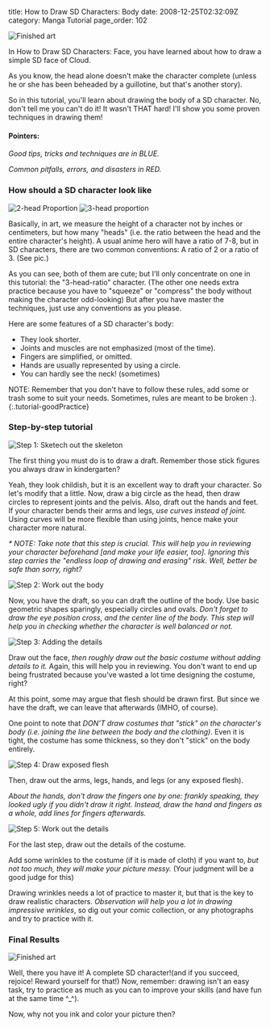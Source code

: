 title: How to Draw SD Characters: Body
date: 2008-12-25T02:32:09Z
category: Manga Tutorial
page_order: 102

![Finished art]({filename}/images/2008/12/finished.gif)

In How to Draw SD Characters: Face, you have learned about how to draw a simple
SD face of Cloud.

As you know, the head alone doesn't make the character complete (unless he or
she has been beheaded by a guillotine, but that's another story).

So in this tutorial, you'll learn about drawing the body of a SD character. No,
don't tell me you can't do it! It wasn't THAT hard!  I'll show you some proven
techniques in drawing them!

#### Pointers:

<em class="tutorial-goodPractice">Good tips, tricks and techniques are in BLUE.</em>

<em class="tutorial-badPractice">Common pitfalls, errors, and disasters in RED.</em>

### How should a SD character look like

![2-head Proportion]({filename}/images/2008/12/2head.jpg)
![3-head proportion]({filename}/images/2008/12/3head.jpg)

Basically, in art, we measure the height of a character not by inches or
centimeters, but how many "heads" (i.e. the ratio between the head and the
entire character's height). A usual anime hero will have a ratio of 7-8, but in
SD characters, there are two common conventions: A ratio of 2 or a ratio of 3.
(See pic.)

As you can see, both of them are cute; but I'll only concentrate on one in this
tutorial: the "3-head-ratio" character. (The other one needs extra practice
because you have to "squeeze" or "compress" the body without making the
character odd-looking) But after you have master the techniques, just use any
conventions as you please.

Here are some features of a SD character's body:

- They look shorter.
- Joints and muscles are not emphasized (most of the time).
- Fingers are simplified, or omitted.
- Hands are usually represented by using a circle.
- You can hardly see the neck! (sometimes)

NOTE: Remember that you don't have to follow these rules, add some or trash
some to suit your needs.  Sometimes, rules are meant to be broken :).
{:.tutorial-goodPractice}

### Step-by-step tutorial

![Step 1: Sketech out the skeleton]({filename}/images/2008/12/step1.gif)

The first thing you must do is to draw a draft. Remember those stick figures
you always draw in kindergarten?

Yeah, they look childish, but it is an excellent way to draft your character.
So let's modify that a little. Now, draw a big circle as the head, then draw
circles to represent joints and the pelvis. Also, draft out the hands and feet.
If your character bends their arms and legs, <em
class="tutorial-goodPractice">use curves instead of joint.</em> Using curves
will be more flexible than using joints, hence make your character more
natural.

<em class="tutorial-goodPractice">\* NOTE: Take note that this step is crucial.
This will help you in reviewing your character beforehand [and make your life
easier, too].</em> <em class= "tutorial-badPractice">Ignoring this step carries
the "endless loop of drawing and erasing" risk. Well, better be safe than
sorry, right?</em>

![Step 2: Work out the body]({filename}/images/2008/12/step2.gif)

Now, you have the draft, so you can draft the outline of the body. Use basic
geometric shapes sparingly, especially circles and ovals. <em
class="tutorial-goodPractice">Don't forget to draw the eye position cross, and
the center line of the body. This step will help you in checking whether the
character is well balanced or not.</em>

![Step 3: Adding the details]({filename}/images/2008/12/step3.gif)

Draw out the face, <em class="tutorial-goodPractice">then roughly draw out
the basic costume without adding details to it.</em> Again, this will help
you in reviewing. You don't want to end up being frustrated because you've
wasted a lot time designing the costume, right?

At this point, some may argue that flesh should be drawn first.  But since we
have the draft, we can leave that afterwards (IMHO, of course).

One point to note that <em class="tutorial-badPractice">DON'T draw costumes
that "stick" on the character's body (i.e. joining the line between the body
and the clothing)</em>. Even it is tight, the costume has some thickness, so
they don't "stick" on the body entirely.

![Step 4: Draw exposed flesh]({filename}/images/2008/12/step4.gif)

Then, draw out the arms, legs, hands, and legs (or any exposed flesh).

<em class="tutorial-badPractice">About the hands, don't draw the fingers one by
one: frankly speaking, they looked ugly if you didn't draw it right.</em> <em
class= "tutorial-goodPractice">Instead, draw the hand and fingers as a whole,
add lines for fingers afterwards.</em>

![Step 5: Work out the details]({filename}/images/2008/12/step5.gif)

For the last step, draw out the details of the costume.

Add some wrinkles to the costume (if it is made of cloth) if you want to, <em
class="tutorial-badPractice">but not too much, they will make your picture
messy.</em> (Your judgment will be a good judge for this)

Drawing wrinkles needs a lot of practice to master it, but that is the key to
draw realistic characters. <em class= "tutorial-goodPractice">Observation will
help you a lot in drawing impressive wrinkles</em>, so dig out your comic
collection, or any photographs and try to practice with it.

### Final Results

![Finished art]({filename}/images/2008/12/finished.gif)

Well, there you have it! A complete SD character!(and if you succeed, rejoice!
Reward yourself for that!) Now, remember: drawing isn't an easy task, try to
practice as much as you can to improve your skills (and have fun at the same
time ^\_^).

Now, why not you ink and color your picture then?
